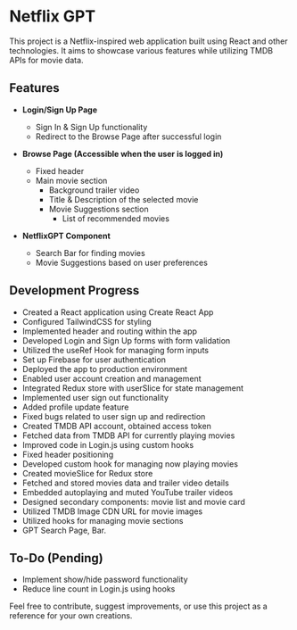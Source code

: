 # Netflix GPT

This project is a Netflix-inspired web application built using React and other technologies. It aims to showcase various features while utilizing TMDB APIs for movie data.

## Features

- **Login/Sign Up Page**

  - Sign In & Sign Up functionality
  - Redirect to the Browse Page after successful login

- **Browse Page (Accessible when the user is logged in)**

  - Fixed header
  - Main movie section
    - Background trailer video
    - Title & Description of the selected movie
    - Movie Suggestions section
      - List of recommended movies

- **NetflixGPT Component**
  - Search Bar for finding movies
  - Movie Suggestions based on user preferences

## Development Progress

- Created a React application using Create React App
- Configured TailwindCSS for styling
- Implemented header and routing within the app
- Developed Login and Sign Up forms with form validation
- Utilized the useRef Hook for managing form inputs
- Set up Firebase for user authentication
- Deployed the app to production environment
- Enabled user account creation and management
- Integrated Redux store with userSlice for state management
- Implemented user sign out functionality
- Added profile update feature
- Fixed bugs related to user sign up and redirection
- Created TMDB API account, obtained access token
- Fetched data from TMDB API for currently playing movies
- Improved code in Login.js using custom hooks
- Fixed header positioning
- Developed custom hook for managing now playing movies
- Created movieSlice for Redux store
- Fetched and stored movies data and trailer video details
- Embedded autoplaying and muted YouTube trailer videos
- Designed secondary components: movie list and movie card
- Utilized TMDB Image CDN URL for movie images
- Utilized hooks for managing movie sections
- GPT Search Page, Bar.

## To-Do (Pending)

- Implement show/hide password functionality
- Reduce line count in Login.js using hooks

Feel free to contribute, suggest improvements, or use this project as a reference for your own creations.
